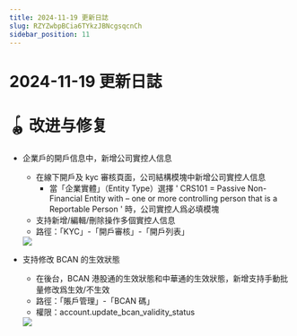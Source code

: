 ```yaml
---
title: 2024-11-19 更新日誌
slug: RZYZwbpBCia6TYkzJBNcgsqcnCh
sidebar_position: 11
---
```



# 2024-11-19 更新日誌

# 🪀 改进与修复

- 企業戶的開戶信息中，新增公司實控人信息
    - 在線下開戶及 kyc 審核頁面，公司結構模塊中新增公司實控人信息
        - 當「企業實體」（Entity Type）選擇 ' CRS101 = Passive Non-Financial Entity with – one or more controlling person that is a Reportable Person ' 時，公司實控人爲必填模塊
    - 支持新增/編輯/刪除操作多個實控人信息
    - 路徑：「KYC」-「開戶審核」-「開戶列表」
    <img src="/assets/BHQFbuaJ0oHckcx7N8ucjc6enUd.png" src-width="2746" src-height="1656" align="center"/>

- 支持修改 BCAN 的生效狀態
    - 在後台，BCAN 港股通的生效狀態和中華通的生效狀態，新增支持手動批量修改爲生效/不生效
    - 路徑：「賬戶管理」-「BCAN 碼」
    - 權限：account.update_bcan_validity_status
    <img src="/assets/V0nabj2KLosUcHxn8VTckSuVnJs.png" src-width="2720" src-height="1288" align="center"/>


